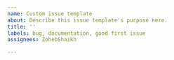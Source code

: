 ```yaml
---
name: Custom issue template
about: Describe this issue template's purpose here.
title: ''
labels: bug, documentation, good first issue
assignees: ZohebShaikh

---
```



